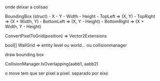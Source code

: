 onde deixar a colisao



BoundingBox (struct)
    - X
    - Y
    - Width
    - Height
    - TopLeft => (X, Y)
    - TopRight => (X + Width, Y)
    - BottomLeft => (X, Y - Height)
    - BottomRight => (X + Width, Y - Height)

ConvertPixelToGrid(position) => Vector2Extensions

bool[] WallGrid => entity level ou world... ou collisionmanager


draw bounding box

CollisionManager.IsOverlapping(aabb1, aabb2)

o move tem que ser pixel a pixel. separado por eixo